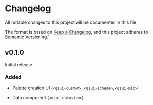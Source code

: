# Changelog

All notable changes to this project will be documented in this file.

The format is based on [Keep a Changelog](https://keepachangelog.com/en/1.0.0/), and this project adheres to [Semantic Versioning](https://semver.org/spec/v2.0.0.html).‘’

## v0.1.0

Initial release.

### Added

+ Palette creation UI (`<qsui-custom>`, `<qsui-scheme>`, `<qsui-mix>`)

+ Data component (`<qsui-dataview>`)